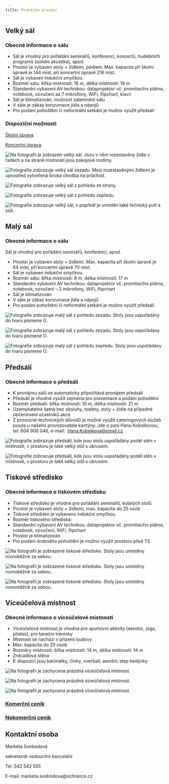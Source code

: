 ```yaml
---
title: Pronájem prostor
---
```

<h2>Velký sál</h2>
<h3>Obecné informace o&nbsp;sálu</h3>
<ul>
<li>Sál je vhodný pro pořádání seminářů, konferencí, koncertů, hudebních programů (solidní akustika), apod.</li>
<li>Prostor je vybaven stoly +&nbsp;židlemi, pódiem. Max. kapacita při školní úpravě je 144&nbsp;míst, při koncertní úpravě 216&nbsp;míst.</li>
<li>Sál je vybaven indukční smyčkou.</li>
<li>Rozměr sálu: šířka místnosti: 16&nbsp;m, délka místnosti: 19&nbsp;m</li>
<li>Standardní vybavení AV technikou: dataprojektor vč. promítacího plátna, notebook, ozvučení az 7&nbsp;mikrofony, WiFi, flipchart, klavír</li>
<li>Sál je klimatizován, možnost zatemnění sálu</li>
<li>V sále je zákaz konzumace jídla a&nbsp;nápojů</li>
<li>Pro podání pohoštění či&nbsp;neformální setkání je možno využít předsálí</li></ul>
<h3>Dispoziční možnosti</h3>
<p>
<a href="/uploads-import/img/Saly/VS_skolni_uprava_144_osob.pdf">Školní úprava</a></p>
<p>
<a href="/uploads-import/img/Saly/VS_koncertni_uprava_216_osob.pdf">Koncertní úprava</a></p>
<p>
<img src="velky_sal_1.jpg" alt="Na fotografii je zobrazen velký sál. Jsou v něm rozestavěny židle v řadách a na straně místnosti jsou pokojové rostliny."></p>
<p>
<img src="velky_sal_2.jpg" alt="Fotografie zobrazuje velký sál zezadu. Mezi rozestavěnými židlemi je uprostřed vytvořená široká chodba na průchod."></p>
<p>
<img src="velky_sal_3.jpg" alt="Fotografie zobrazuje velký sál z pohledu ze strany."></p>
<p>
<img src="velky_sal_4.jpg" alt="Fotografie zobrazuje velký sál z pohledu zepředu. "></p>
<p>
<img src="velky_sal_5.jpg" alt="Fotografie zobrazuje velký sál, v popředí je umístěn také řečnický pult a stůl."></p>
<h2>Malý sál</h2>
<h3>Obecné informace o&nbsp;sálu</h3>
<p>Sál je vhodný pro pořádání seminářů, konferencí, apod.</p>
<ul>
<li>Prostor je vybaven stoly +&nbsp;židlemi. Max. kapacita při školní úpravě je 64&nbsp;míst, při koncertní úpravě 70&nbsp;míst.</li>
<li>Sál je vybaven indukční smyčkou.</li>
<li>Rozměr sálu: šířka místnosti: 8&nbsp;m, délka místnosti: 17&nbsp;m</li>
<li>Standardní vybavení AV technikou: dataprojektor vč. promítacího plátna, notebook, ozvučení –&nbsp;2&nbsp;mikrofony, WiFi, flipchart</li>
<li>Sál je klimatizován</li>
<li>V sále je zákaz konzumace jídla a&nbsp;nápojů</li>
<li>Pro podání pohoštění či&nbsp;neformální setkání je možno využít předsálí</li></ul>
<p>
<img src="maly_sal_1.jpg" alt="Fotografie zobrazuje malý sál z pohledu zezadu. Stoly jsou uspořádány do tvaru písmene O."></p>
<p>
<img src="maly_sal_2.jpg" alt="Fotografie zobrazuje malý sál z pohledu zezadu. Stoly jsou uspořádány do tvaru písmene O."></p>
<p>
<img src="maly_sal_3.jpg" alt="Fotografie zobrazuje malý sál z pohledu zepředu. Stoly jsou uspořádány do tvaru písmene O."></p>
<h2>Předsálí</h2>
<h3>Obecné informace o&nbsp;předsálí</h3>
<ul>
<li>K pronájmu sálů se automaticky připočítává pronájem předsálí</li>
<li>Předsálí je vhodné využít zejména pro prezentace a&nbsp;podání pohoštění</li>
<li>Rozměr předsálí: šířka místnosti: 10&nbsp;m, délka místnosti: 21&nbsp;m</li>
<li>Uzamykatelná šatna bez obsluhy, toalety, stoly +&nbsp;židle na&nbsp;případné občerstvení účastníků akce</li>
<li>Z provozně-technických důvodů je možné využít cateringových služeb pouze u&nbsp;našeho provozovatele kantýny. Jde o&nbsp;paní Hanu Kobelkovou, tel: 604&nbsp;906&nbsp;046, e-mail:&nbsp;
<a href="mailto:Hana.Kobelkova@email.cz">Hana.Kobelkova@email.cz</a></li></ul>
<p>
<img src="predsali_1.jpg" alt="Fotografie zobrazuje předsálí, kde jsou stolu uspořádány podél stěn v místnosti, v prostoru je také velký stůl s ubrusem."></p>
<p>
<img src="predsali_2.jpg" alt="Fotografie zobrazuje předsálí, kde jsou stolu uspořádány podél stěn v místnosti, v prostoru je také velký stůl s ubrusem."></p>
<h2>Tiskové středisko</h2>
<h3>Obecné informace o&nbsp;tiskovém středisku</h3>
<ul>
<li>Tiskové středisko je vhodné pro pořádání seminářů, kulatých stolů</li>
<li>Prostor je vybaven stoly +&nbsp;židlemi, max. kapacita do&nbsp;25&nbsp;osob</li>
<li>Tiskové středisko je vybaveno indukční smyčkou.</li>
<li>Rozměr tiskového střediska:</li>
<li>Standardní vybavení AV technikou: dataprojektor vč. promítacího plátna, notebook, ozvučení, WiFi, flipchart</li>
<li>Prostor je klimatizován</li>
<li>Pro podání drobného pohoštění je možno využít prostoru před TS</li></ul>
<p>
<img src="tiskove_stredisko_1.jpg" alt="Na fotografii je zobrazené tiskové středisko. Stoly jsou umístěny rovnoběžně za sebou."></p>
<p>
<img src="tiskove_stredisko_2.jpg" alt="Na fotografii je zobrazené tiskové středisko. Stoly jsou umístěny rovnoběžně za sebou."></p>
<p>
<img src="tiskove_stredisko_3.jpg" alt="Na fotografii je zobrazené tiskové středisko. Stoly jsou umístěny rovnoběžně za sebou."></p>
<h2>Víceúčelová místnost</h2>
<h3>Obecné informace o víceúčelové místnosti</h3>
<ul>
<li>Víceúčelová místnost je vhodná pro sportovní aktivity (aerobic, jóga, pilates), pro taneční tréninky</li>
<li>Místnost se nachází v&nbsp;přízemí budovy</li>
<li>Max. kapacita do&nbsp;20&nbsp;osob</li>
<li>Rozměry místnosti: šířka místnosti: 14&nbsp;m, délka místnosti: 14&nbsp;m</li>
<li>Zrdcadlová stěna</li>
<li>K dispozici jsou karimatky, činky, overball, aerobic step bedýnky</li></ul>
<p>
<img src="viceucelova_mistnost_1.jpg" alt="Na fotografii je zachycena prázdná víceúčelová místnost."></p>
<p>
<img src="viceucelova_mistnost_2.jpg" alt="Na fotografii je zachycena prázdná víceúčelová místnost."></p>
<p>
<img src="viceucelova_mistnost_3.jpg" alt="Na fotografii je zachycena prázdná víceúčelová místnost."></p>
<h3>
<a href="cenik_komercni_platny_od_1._kvetna_2022.pdf">Komerční ceník</a></h3>
<h3>
<a href="nekomercni_cenik_2022.pdf">Nekomerční ceník</a></h3>
<h2>Kontaktní osoba</h2>
<p>Markéta Svobodová</p>
<p>sekretariát vedoucího kanceláře</p>
<p>Tel: 542&nbsp;542&nbsp;555</p>
<p>E-mail: marketa.svobodova@ochrance.cz</p>
